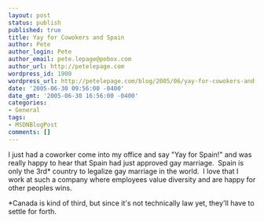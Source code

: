 ```yaml
---
layout: post
status: publish
published: true
title: Yay for Cowokers and Spain
author: Pete
author_login: Pete
author_email: pete.lepage@pobox.com
author_url: http://petelepage.com
wordpress_id: 1900
wordpress_url: http://petelepage.com/blog/2005/06/yay-for-cowokers-and-spain/
date: '2005-06-30 09:56:00 -0400'
date_gmt: '2005-06-30 16:56:00 -0400'
categories:
- General
tags:
- MSDNBlogPost
comments: []
---
```

<p>I just had a coworker come into my office and say "Yay for Spain!" and was really happy to hear that Spain had just approved gay marriage.&nbsp; Spain is only the 3rd* country to legalize gay marriage in the world.&nbsp; I love that I work at such a company where employees value diversity and are happy for other peoples wins.</p>
<p>*Canada is kind of third, but since it's not technically law yet, they'll have to settle for forth.</p>
